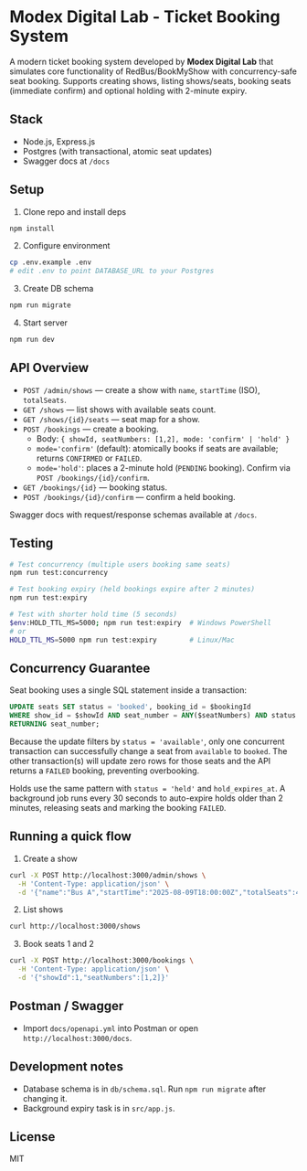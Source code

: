 # Modex Digital Lab - Ticket Booking System

A modern ticket booking system developed by **Modex Digital Lab** that simulates core functionality of RedBus/BookMyShow with concurrency-safe seat booking. Supports creating shows, listing shows/seats, booking seats (immediate confirm) and optional holding with 2-minute expiry.

## Stack
- Node.js, Express.js
- Postgres (with transactional, atomic seat updates)
- Swagger docs at `/docs`

## Setup
1. Clone repo and install deps
```bash
npm install
```
2. Configure environment
```bash
cp .env.example .env
# edit .env to point DATABASE_URL to your Postgres
```
3. Create DB schema
```bash
npm run migrate
```
4. Start server
```bash
npm run dev
```

## API Overview
- `POST /admin/shows` — create a show with `name`, `startTime` (ISO), `totalSeats`.
- `GET /shows` — list shows with available seats count.
- `GET /shows/{id}/seats` — seat map for a show.
- `POST /bookings` — create a booking.
  - Body: `{ showId, seatNumbers: [1,2], mode: 'confirm' | 'hold' }`
  - `mode='confirm'` (default): atomically books if seats are available; returns `CONFIRMED` or `FAILED`.
  - `mode='hold'`: places a 2-minute hold (`PENDING` booking). Confirm via `POST /bookings/{id}/confirm`.
- `GET /bookings/{id}` — booking status.
- `POST /bookings/{id}/confirm` — confirm a held booking.

Swagger docs with request/response schemas available at `/docs`.

## Testing
```bash
# Test concurrency (multiple users booking same seats)
npm run test:concurrency

# Test booking expiry (held bookings expire after 2 minutes)
npm run test:expiry

# Test with shorter hold time (5 seconds)
$env:HOLD_TTL_MS=5000; npm run test:expiry  # Windows PowerShell
# or
HOLD_TTL_MS=5000 npm run test:expiry        # Linux/Mac
```

## Concurrency Guarantee
Seat booking uses a single SQL statement inside a transaction:

```sql
UPDATE seats SET status = 'booked', booking_id = $bookingId
WHERE show_id = $showId AND seat_number = ANY($seatNumbers) AND status = 'available'
RETURNING seat_number;
```

Because the update filters by `status = 'available'`, only one concurrent transaction can successfully change a seat from `available` to `booked`. The other transaction(s) will update zero rows for those seats and the API returns a `FAILED` booking, preventing overbooking.

Holds use the same pattern with `status = 'held'` and `hold_expires_at`. A background job runs every 30 seconds to auto-expire holds older than 2 minutes, releasing seats and marking the booking `FAILED`.

## Running a quick flow
1. Create a show
```bash
curl -X POST http://localhost:3000/admin/shows \
  -H 'Content-Type: application/json' \
  -d '{"name":"Bus A","startTime":"2025-08-09T18:00:00Z","totalSeats":40}'
```
2. List shows
```bash
curl http://localhost:3000/shows
```
3. Book seats 1 and 2
```bash
curl -X POST http://localhost:3000/bookings \
  -H 'Content-Type: application/json' \
  -d '{"showId":1,"seatNumbers":[1,2]}'
```

## Postman / Swagger
- Import `docs/openapi.yml` into Postman or open `http://localhost:3000/docs`.

## Development notes
- Database schema is in `db/schema.sql`. Run `npm run migrate` after changing it.
- Background expiry task is in `src/app.js`.

## License
MIT
